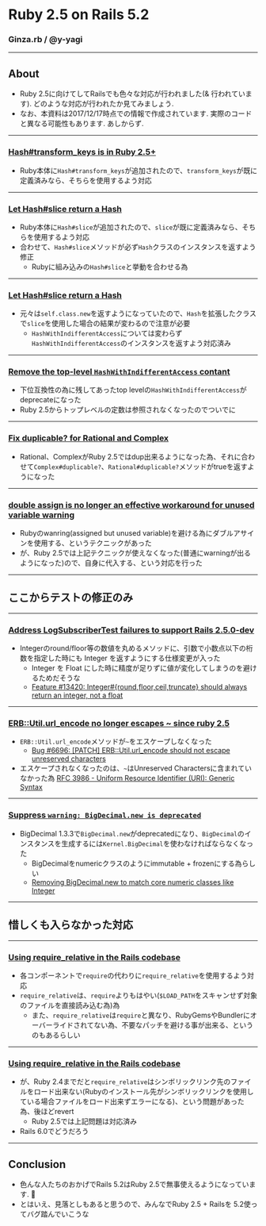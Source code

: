 # Ruby 2.5 on Rails 5.2

### Ginza.rb / @y-yagi

---

## About

* Ruby 2.5に向けてしてRailsでも色々な対応が行われました(& 行われています). どのような対応が行われたか見てみましょう.
* なお、本資料は2017/12/17時点での情報で作成されています. 実際のコードと異なる可能性もあります. あしからず.

---

### [Hash#transform_keys is in Ruby 2.5+](https://github.com/rails/rails/commit/f213e926892020f9ab6c8974612c59e2ba959253)

* Ruby本体に`Hash#transform_keys`が追加されたので、`transform_keys`が既に定義済みなら、そちらを使用するよう対応

---

### [Let Hash#slice return a Hash](https://github.com/rails/rails/commit/01ae39660243bc5f0a986e20f9c9bff312b1b5f8)

* Ruby本体に`Hash#slice`が追加されたので、`slice`が既に定義済みなら、そちらを使用するよう対応
* 合わせて、`Hash#slice`メソッドが必ず`Hash`クラスのインスタンスを返すよう修正
  * Rubyに組み込みの`Hash#slice`と挙動を合わせる為

---

### [Let Hash#slice return a Hash](https://github.com/rails/rails/commit/01ae39660243bc5f0a986e20f9c9bff312b1b5f8)

* 元々は`self.class.new`を返すようになっていたので、`Hash`を拡張したクラスで`slice`を使用した場合の結果が変わるので注意が必要
  * `HashWithIndifferentAccess`については変わらず`HashWithIndifferentAccess`のインスタンスを返すよう対応済み

---

### [Remove the top-level `HashWithIndifferentAccess` contant](https://github.com/rails/rails/pull/27925)

* 下位互換性の為に残してあったtop levelの`HashWithIndifferentAccess`がdeprecateになった
* Ruby 2.5からトップレベルの定数は参照されなくなったのでついでに

---

### [Fix duplicable? for Rational and Complex](https://github.com/rails/rails/commit/7045e03dee2cda9af65bc8e51bddab79599f44cd)

* Rational、ComplexがRuby 2.5ではdup出来るようになった為、それに合わせて`Complex#duplicable?`、`Rational#duplicable?`メソッドがtrueを返すようになった

---

### [double assign is no longer an effective workaround for unused variable warning](https://github.com/rails/rails/commit/61f92f8bc5fa0b486fc56f249fa23f1102e79759)

* Rubyのwanring(assigned but unused variable)を避ける為にダブルアサインを使用する、というテクニックがあった
* が、Ruby 2.5では上記テクニックが使えなくなった(普通にwarningが出るようになった)ので、自身に代入する、という対応を行った

---

## ここからテストの修正のみ

---

### [Address LogSubscriberTest failures to support Rails 2.5.0-dev](https://github.com/rails/rails/pull/29089)

* Integerのround/floor等の数値を丸めるメソッドに、引数で小数点以下の桁数を指定した時にも Integer を返すようにする仕様変更が入った
  * Integer を Float にした時に精度が足りずに値が変化してしまうのを避けるためだそうな
  * [Feature \#13420: Integer\#\{round,floor,ceil,truncate\} should always return an integer, not a float](https://bugs.ruby-lang.org/issues/13420)

---

### [ERB::Util.url_encode no longer escapes ~ since ruby 2.5](https://github.com/rails/rails/commit/f8b5b4af843cb3107071c7d9fdc0d76bb43c47d6)

* `ERB::Util.url_encode`メソッドが`~`をエスケープしなくなった
  * [Bug \#6696: \[PATCH\] ERB::Util\.url\_encode should not escape unreserved characters](https://bugs.ruby-lang.org/issues/6696)
* エスケープされなくなったのは、`~`はUnreserved Charactersに含まれていなかった為
  [RFC 3986 \- Uniform Resource Identifier \(URI\): Generic Syntax](https://tools.ietf.org/html/rfc3986#section-2.3)

---

### [Suppress `warning: BigDecimal.new is deprecated`](https://github.com/rails/rails/commit/e4a6a23aa77185127ce9609777820fab14a689bb)

* BigDecimal 1.3.3で`BigDecimal.new`がdeprecatedになり、`BigDecimal`のインスタンスを生成するには`Kernel.BigDecimal`を使わなければならなくなった
  * BigDecimalをnumericクラスのようにimmutable + frozenにする為らしい
  * [Removing BigDecimal\.new to match core numeric classes like Integer](https://github.com/ruby/bigdecimal/issues/89)

---

## 惜しくも入らなかった対応

---

### [Using require_relative in the Rails codebase](https://github.com/rails/rails/pull/29638)

* 各コンポーネントで`require`の代わりに`require_relative`を使用するよう対応
* `require_relative`は、`require`よりもはやい(`$LOAD_PATH`をスキャンせず対象のファイルを直接読み込む為)為
  * また、`require_relative`は`require`と異なり、RubyGemsやBundlerにオーバーライドされてない為、不要なパッチを避ける事が出来る、というのもあるらしい

---

### [Using require_relative in the Rails codebase](https://github.com/rails/rails/pull/29638)

* が、Ruby 2.4までだと`require_relative`はシンボリックリンク先のファイルをロード出来ない(Rubyのインストール先がシンボリックリンクを使用している場合ファイルをロード出来ずエラーになる)、という問題があった為、後ほどrevert
  * Ruby 2.5では上記問題は対応済み
* Rails 6.0でどうだろう

---

## Conclusion

* 色んな人たちのおかげでRails 5.2はRuby 2.5で無事使えるようになっています. :pray:
* とはいえ、見落としもあると思うので、みんなでRuby 2.5 + Railsを 5.2使ってバグ踏んでいこうな

